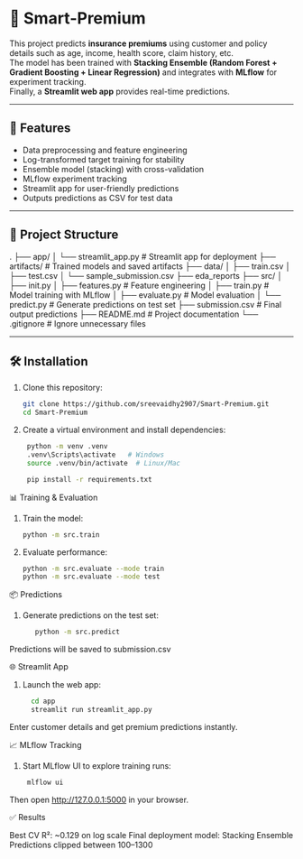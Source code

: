 # 🏦 Smart-Premium

This project predicts **insurance premiums** using customer and policy details such as age, income, health score, claim history, etc.  
The model has been trained with **Stacking Ensemble (Random Forest + Gradient Boosting + Linear Regression)** and integrates with **MLflow** for experiment tracking.  
Finally, a **Streamlit web app** provides real-time predictions.

---

## 🚀 Features
- Data preprocessing and feature engineering
- Log-transformed target training for stability
- Ensemble model (stacking) with cross-validation
- MLflow experiment tracking
- Streamlit app for user-friendly predictions
- Outputs predictions as CSV for test data

---

## 📂 Project Structure
.
├── app/
│ └── streamlit_app.py # Streamlit app for deployment
├── artifacts/ # Trained models and saved artifacts
├── data/
│ ├── train.csv
│ ├── test.csv
│ └── sample_submission.csv
├── eda_reports
├── src/
│ ├── init.py
│ ├── features.py # Feature engineering
│ ├── train.py # Model training with MLflow
│ ├── evaluate.py # Model evaluation
│ └── predict.py # Generate predictions on test set
├── submission.csv # Final output predictions
├── README.md # Project documentation
└── .gitignore # Ignore unnecessary files

---

## 🛠 Installation
1. Clone this repository:
   ```bash
   git clone https://github.com/sreevaidhy2907/Smart-Premium.git
   cd Smart-Premium

2. Create a virtual environment and install dependencies:
   ```bash
    python -m venv .venv
    .venv\Scripts\activate   # Windows
    source .venv/bin/activate  # Linux/Mac

    pip install -r requirements.txt

📊 Training & Evaluation

1. Train the model:
   ```bash
   python -m src.train

2. Evaluate performance:
   ```bash
   python -m src.evaluate --mode train
   python -m src.evaluate --mode test

📦 Predictions

1. Generate predictions on the test set:
   ```bash
      python -m src.predict
   
Predictions will be saved to submission.csv

🌐 Streamlit App

1. Launch the web app:
    ```bash
      cd app
      streamlit run streamlit_app.py
Enter customer details and get premium predictions instantly.

📈 MLflow Tracking

1. Start MLflow UI to explore training runs:
    ```bash
     mlflow ui
Then open http://127.0.0.1:5000 in your browser.

✅ Results

Best CV R²: ~0.129 on log scale
Final deployment model: Stacking Ensemble
Predictions clipped between 100–1300
   
